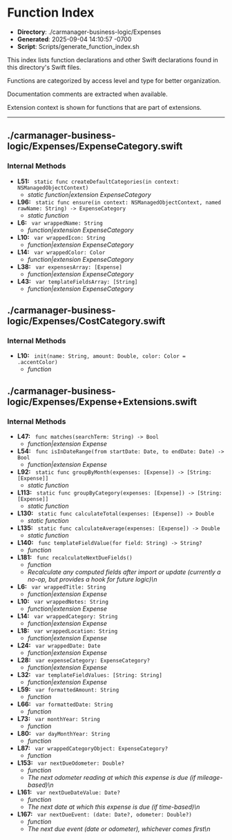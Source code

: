 # Function Index

- **Directory**: ./carmanager-business-logic/Expenses
- **Generated**: 2025-09-04 14:10:57 -0700
- **Script**: Scripts/generate_function_index.sh

This index lists function declarations and other Swift declarations found in this directory's Swift files.

Functions are categorized by access level and type for better organization.

Documentation comments are extracted when available.

Extension context is shown for functions that are part of extensions.

---

## ./carmanager-business-logic/Expenses/ExpenseCategory.swift
### Internal Methods
- **L51:** ` static func createDefaultCategories(in context: NSManagedObjectContext)`
  - *static function|extension ExpenseCategory*
- **L96:** ` static func ensure(in context: NSManagedObjectContext, named rawName: String) -> ExpenseCategory`
  - *static function*
- **L6:** ` var wrappedName: String`
  - *function|extension ExpenseCategory*
- **L10:** ` var wrappedIcon: String`
  - *function|extension ExpenseCategory*
- **L14:** ` var wrappedColor: Color`
  - *function|extension ExpenseCategory*
- **L38:** ` var expensesArray: [Expense]`
  - *function|extension ExpenseCategory*
- **L43:** ` var templateFieldsArray: [String]`
  - *function|extension ExpenseCategory*

## ./carmanager-business-logic/Expenses/CostCategory.swift
### Internal Methods
- **L10:** ` init(name: String, amount: Double, color: Color = .accentColor)`
  - *function*

## ./carmanager-business-logic/Expenses/Expense+Extensions.swift
### Internal Methods
- **L47:** ` func matches(searchTerm: String) -> Bool`
  - *function|extension Expense*
- **L54:** ` func isInDateRange(from startDate: Date, to endDate: Date) -> Bool`
  - *function|extension Expense*
- **L92:** ` static func groupByMonth(expenses: [Expense]) -> [String: [Expense]]`
  - *static function*
- **L113:** ` static func groupByCategory(expenses: [Expense]) -> [String: [Expense]]`
  - *static function*
- **L130:** ` static func calculateTotal(expenses: [Expense]) -> Double`
  - *static function*
- **L135:** ` static func calculateAverage(expenses: [Expense]) -> Double`
  - *static function*
- **L140:** ` func templateFieldValue(for field: String) -> String?`
  - *function*
- **L181:** ` func recalculateNextDueFields()`
  - *function*
  - *Recalculate any computed fields after import or update (currently a no-op, but provides a hook for future logic)\n*
- **L6:** ` var wrappedTitle: String`
  - *function|extension Expense*
- **L10:** ` var wrappedNotes: String`
  - *function|extension Expense*
- **L14:** ` var wrappedCategory: String`
  - *function|extension Expense*
- **L18:** ` var wrappedLocation: String`
  - *function|extension Expense*
- **L24:** ` var wrappedDate: Date`
  - *function|extension Expense*
- **L28:** ` var expenseCategory: ExpenseCategory?`
  - *function|extension Expense*
- **L32:** ` var templateFieldValues: [String: String]`
  - *function|extension Expense*
- **L59:** ` var formattedAmount: String`
  - *function*
- **L66:** ` var formattedDate: String`
  - *function*
- **L73:** ` var monthYear: String`
  - *function*
- **L80:** ` var dayMonthYear: String`
  - *function*
- **L87:** ` var wrappedCategoryObject: ExpenseCategory?`
  - *function*
- **L153:** ` var nextDueOdometer: Double?`
  - *function*
  - *The next odometer reading at which this expense is due (if mileage-based)\n*
- **L161:** ` var nextDueDateValue: Date?`
  - *function*
  - *The next date at which this expense is due (if time-based)\n*
- **L167:** ` var nextDueEvent: (date: Date?, odometer: Double?)`
  - *function*
  - *The next due event (date or odometer), whichever comes first\n*

